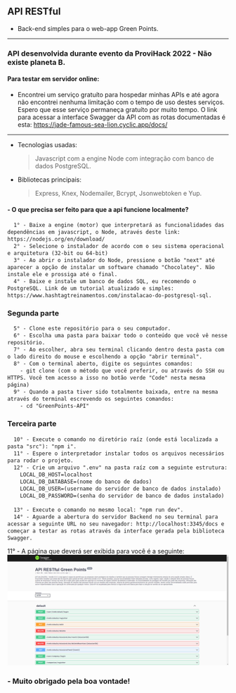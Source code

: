 ## API RESTful

- Back-end simples para o web-app Green Points.

---

### API desenvolvida durante evento da ProviHack 2022 - Não existe planeta B.

#### Para testar em servidor online:

- Encontrei um serviço gratuíto para hospedar minhas APIs e até agora não encontrei nenhuma limitação com o tempo de uso destes serviços. Espero que esse serviço permaneça gratuíto por muito tempo. O link para acessar a interface Swagger da API com as rotas documentadas é esta: https://jade-famous-sea-lion.cyclic.app/docs/

---

- Tecnologias usadas:

  > Javascript com a engine Node com integração com banco de dados PostgreSQL.

- Bibliotecas principais:
  > Express, Knex, Nodemailer, Bcrypt, Jsonwebtoken e Yup.

 #### - O que precisa ser feito para que a api funcione localmente?
 
      1° - Baixe a engine (motor) que interpretará as funcionalidades das dependências em javascript, o Node, através deste link: https://nodejs.org/en/download/
      2° - Selecione o instalador de acordo com o seu sistema operacional e arquitetura (32-bit ou 64-bit)
      3° - Ao abrir o instalador do Node, pressione o botão "next" até aparecer a opção de instalar um software chamado "Chocolatey". Não instale ele e prossiga até o final.
      4° - Baixe e instale um banco de dados SQL, eu recomendo o PostgreSQL. Link de um tutorial atualizado e simples: https://www.hashtagtreinamentos.com/instalacao-do-postgresql-sql.

### Segunda parte

      5° - Clone este repositório para o seu computador.
      6° - Escolha uma pasta para baixar todo o conteúdo que você vê nesse repositório.
      7° - Ao escolher, abra seu terminal clicando dentro desta pasta com o lado direito do mouse e escolhendo a opção "abrir terminal".
      8° - Com o terminal aberto, digite os seguintes comandos:
        - git clone (com o método que você preferir, ou através do SSH ou HTTPS. Você tem acesso a isso no botão verde "Code" nesta mesma página)
      9° - Quando a pasta tiver sido totalmente baixada, entre na mesma através do terminal escrevendo os seguintes comandos:
        - cd "GreenPoints-API"

### Terceira parte

      10° - Execute o comando no diretório raíz (onde está localizada a pasta "src"): "npm i".
      11° - Espere o interpretador instalar todos os arquivos necessários para rodar o projeto.
      12° - Crie um arquivo ".env" na pasta raíz com a seguinte estrutura:
        LOCAL_DB_HOST=localhost
        LOCAL_DB_DATABASE=(nome do banco de dados)
        LOCAL_DB_USER=(username do servidor de banco de dados instalado)
        LOCAL_DB_PASSWORD=(senha do servidor de banco de dados instalado)
          
      13° - Execute o comando no mesmo local: "npm run dev".
      14° - Aguarde a abertura do servidor Backend no seu terminal para acessar a seguinte URL no seu navegador: http://localhost:3345/docs e começar a testar as rotas através da interface gerada pela biblioteca Swagger.


11° - A página que deverá ser exibida para você é a seguinte: <img src="./mdAssets/greenpointsmdexample.png">

### - Muito obrigado pela boa vontade!
